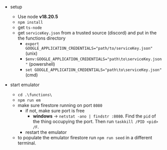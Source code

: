 
-   setup
    - Use node **v18.20.5**
    - `npm install`
    -   get `ts-node`
    -   get `serviceKey.json` from a trusted source (discord) and put in the the functions directory
        -   `export GOOGLE_APPLICATION_CREDENTIALS="path/to/serviceKey.json"` (unix)
        -   `$env:GOOGLE_APPLICATION_CREDENTIALS="path\to\serviceKey.json"` (powershell)
        -   `set GOOGLE_APPLICATION_CREDENTIALS="path\to\serviceKey.json"` (cmd)

-   start emulator
    -   `cd .\functions\`
    -   `npm run em`
    -   make sure firestore running on port `8080`
        -   if not, make sure port is free
            -   **windows** -> `netstat -ano | findstr :8080`. Find the `pid` of the thing occupying the port. Then run `taskkill /PID <pid> /F`.
        -   restart the emulator
    -   to populate the emulator firestore run `npm run seed` in a different terminal.
